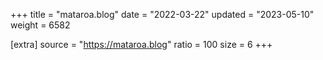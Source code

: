 +++
title = "mataroa.blog"
date = "2022-03-22"
updated = "2023-05-10"
weight = 6582

[extra]
source = "https://mataroa.blog"
ratio = 100
size = 6
+++
